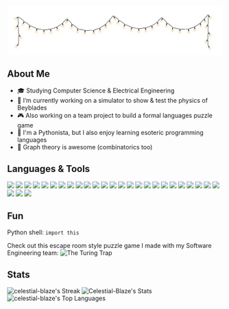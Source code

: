 ![](https://github.com/Celestial-Blaze/Celestial-Blaze/blob/main/Fairy_Lights_Transparent.png)
## About Me

<!--
**Celestial-Blaze/Celestial-Blaze** is a ✨ _special_ ✨ repository because its `README.md` (this file) appears on your GitHub profile.
-->

- 🎓 Studying Computer Science & Electrical Engineering
- 🌟 I’m currently working on a simulator to show & test the physics of Beyblades
- 🎮 Also working on a team project to build a formal languages puzzle game
- 🐍 I'm a Pythonista, but I also enjoy learning esoteric programming languages
- 💖 Graph theory is awesome (combinatorics too)

## Languages & Tools ##
<!--%23 is hex -->
<!-- I got these from [shields.io: ](https://shields.io/badges) -->
<!-- Find the icons from https://simpleicons.org/ -->
<!-- If the logo is not there, use the base 64 encodings found from https://icons8.com/icons -->

![](https://img.shields.io/badge/Python-blue?style=flat-square&logo=python&logoColor=white) <!-- Python -->
![](https://img.shields.io/badge/Java-orange?style=flat-square&logo=data%3Aimage%2Fpng%3Bbase64%2CiVBORw0KGgoAAAANSUhEUgAAAB4AAAAeCAYAAAA7MK6iAAAACXBIWXMAAAsTAAALEwEAmpwYAAACWElEQVR4nM3XW4iNURgG4M1kMGTMBcUkDVGSMg4XDmlMUszUqEkx5gJFUsoFEVdKITcol8SFQ3KKcqHkVHIK5RBhcqG4UTIkiker%2Bab%2BNtPYu72Ht9bFfv%2B91ru%2Bb33r%2Ff4%2FlysBMAbDS7FWQcAStOX6EhiJF2jtS9HJIZpGZV%2BJrsFnfML04KrRjp0YX2rBYTitC52YF%2FzG%2BJ2e1ZRadCBuh%2BhHzA5%2BbXB70K%2BkoglYFQI%2FMDfD38M3VOTKAawO4fN5%2FNXgp5VLeAhe4Sn6Z%2Fj5%2BImjZRFOwCS8w4pcBjiGZ7lyQpdFnkwVnuH2pcoutVAtGtCY7mpwAzAxcwSNeXNGoxljixFsxZsonJTKql7%2BX4FR6fxToaUzx1fUFyq8PpypG8kgXuMhbuF%2BZjzGNczKzB8UV297MVFXYiUOhU0ms1iOpWhJ0fTkVJgZG24vthEkc3iLbSHWEsJtwZ3BOdRl5lVFZu4W1UDCJnfguT8jpfJlZGRBzKmJmtiNoQWL5m2gPiKbmrpRjAnRjxfnWeiIktknnkSE73EzmkUHvgefnGtTScSywJxoeR1R3Z3hYDewHwuzNlowdN3DK%2FiCIymdRdpqU6GTNkfq7hRzTlFYZ3G4GHt8FOKpEx3AslQ8yf5i4e5RG8W2KK7VhXgdupyKLrNm5d%2BKJ8trwkFcx4cerlJ3UaUNnsJWTMlbZ0Oq%2BoKiz9tMdUQ4Lny4rqeXeAwOc0k2uqvg16Hw2rreUhWdagrW4URk6DhmFBjfb17dED69BXujF6fUXsKDGBfjWfM%2F%2BZzJ%2Fe%2F4BdKQrh9ckm5OAAAAAElFTkSuQmCC&logoColor=white) <!-- Java -->
![](https://img.shields.io/badge/Unity-gray?style=flat-square&logo=unity) <!-- Unity -->
![](https://img.shields.io/badge/C%23-purple?style=flat-square&logo=data%3Aimage%2Fpng%3Bbase64%2CiVBORw0KGgoAAAANSUhEUgAAADIAAAAyCAYAAAAeP4ixAAAACXBIWXMAAAsTAAALEwEAmpwYAAAD50lEQVR4nO2aSWhWVxTHn6LWJjEVbYviQBWMWq1DreIMghsXoiDWnRCH4KZ0pVk2dcCh2BoHxIUKLkS6qeDOAeoEgqjYpsQgCOJURFOrsZYa85Oj%2F4uXx0vefeb55ftSDzz4uN%2B5Z3hnvOe%2BKHoP%2FxMApgNHgb%2F02O%2FpUakAMBQ4BLSRDMeAkVGxAlAJbAGeSeCnwAZghJ4NWkM4hlsZFQsAPYHlwJ8S0izxM%2FBZAu4QYB%2FQKtwHwLdAr66RXgDMB656bnMBmBmlADAF%2BNXb1wgsjQoNwBj5uoObskqPjHQWAtc9OieACe9O8jeMBwL1wHMxbgZqgQ86QbM3UAPcF80XShaD8pX%2BNbM%2B8uVHYvaffP3THHkMUAL4VzxagDrgwzyI9zDfBW7EzD8%2BF%2BmTeY5SsnBwSxbr%2BbYEpwHnPIJ%2FAAtyl7x9%2FvOAyx7%2Fi8CcrER%2B8AraHaA69I0AoxU3J5WNWuQu94BTwPfApAypvVoyuNS%2BLVSJGi8OjGl54L4pEj4UzgKzA2mXK15MJoPVIZsahFwdyKQXsMuz4ENgP7BI1jEh%2BgFjgSXAYeCJ94b3hgY0sEL7fgtBdlqXBeD2l7sY%2FANsDGk7gI%2BlgKvw541WlL6vzHlLiCKvINASzpXMh6emEk8OaJfSLbH0zUu%2BLIqYO7n0OCT23zjgJ7lpi54rstjgGO4aL272F1QRBXab3OnLWOHc5blMEjxVcR2meGnz2pxlhVbEudTGmBJWLF2bvkO1yIK9ApgB7PZisNVTrC4kJnNVRJnIZafKdlyt3cYPmAzclSWOAMPb402CLHkqUhv3Z8VEqyyR2r3qZcxN4807VsS5zyJvzQLbYEcqgw54pkHeijQJpcpbsz7MYFopKfJEKBUdrXVGoagDWfJU5HGCIo9LUZGmBNdqKEXXOiGUxd7aj1qrLyVF1gnlgLf2udKvnTsmlkr6rfIK4kfeug0lXEGcmNLedH1BjLnXptg05LjWzTI7Nf%2Bt0HlkJrCnaFoUA2sUNbaxSv5VTJn6lKbROuFviqJpjLnSbRtcRx4oZrYDv6vGWHq%2BBKyPz6u6tI1POFjd9i2TceT6t2icCRn0ZVEk61HXb903%2Bwmgg32fxIbZZwP3lWU56rritiIV%2BY1l6hUzbox60OqMZsQu2M3dvlamsjhB8bE75IhrAKzMMnx423HQZC9rhcBpYFYg7XLJ4mbOqwoxoLOR51op1ahgfyY65obfAV90YkC3NUiJIh%2BZzi2lIXZVrkPsbnWt0O0uegp49XYypHsu5svQa11yGZrD9fSLorqe7lYfDHS7TzjioEPVL%2Fqgplm%2FS%2BejmvcQdQ5eAiLtHS%2F8tC9zAAAAAElFTkSuQmCC&logoColor=white) <!-- C# -->
![](https://img.shields.io/badge/MySQL-orange?style=flat-square&logo=mysql&logoColor=white) <!-- MySQL -->
![](https://img.shields.io/badge/MATLAB-blue?style=flat-square&logo=data%3Aimage%2Fpng%3Bbase64%2CiVBORw0KGgoAAAANSUhEUgAAADIAAAAyCAYAAAAeP4ixAAAACXBIWXMAAAsTAAALEwEAmpwYAAADOklEQVR4nO2aW4hNURjH12DcLzNjkkJuyYypeSC3KMVE8%2BLuAXlxKWqEB%2FKgURqRhKlBI8Y0xZSExguNNyNCSeSShDpuYUaJyOWnZb4zljNnn332Pmufs4%2FmV9NZa529vrX%2B7fWt9a3vjFJddNEB0Ae4BLwBNqpsBajhX2pVtgDkyGcx8J3ObFdhBxgN9JPyReLzA5isQu4P66U8k8TcA3qqMAJUAWOl3IQ7m1TYAEqABimPA34mIaQVKFBhAegGtABTpH6Y5KlSYQGoAG5LuQD47EHIRyAv0xr0xEcCn4A1Ut%2BKd3ZkWkQOcBloA%2FpK%2FYkPIa8zuoMBO2Uih6Q%2BF%2F%2BsyJRzVwK%2F5K9I2s%2BlIORaukVM145tTOCKtA93CEe8MDEdAvKAenkDJkvk%2B12kzomgRYwHHscZOAL00I4qDpsqX4DBQQaB%2Bi4Rj0p5Zjn2qAhCxCAJ7uKh%2FWGYPKdPdVvcDELIhgQDNsozpdin2Mbk9e4z36gvkzDCRDt8qXxfG4CQPX4n3x0oA84YW6g%2BE%2FKNMOSGMVCTtA8RB7VNRM%2FJi4AiYC%2Fw1sHgc2CaPNsLqJb2GdK2m%2BCY4zb5AcBa4HqSBr%2Ba2Q9985PPfImxgqLOScAkWc86UvXDhehSE3sHCJa2ToEk0GzJ%2BEojO%2FKN4CmPFXLLgtF9hq%2FcIT3UxQrpDxyNEyclS6OOeMXWSdLHByA3np%2FMk63NCzWGiCB3qeSWlyFG7zancEefJ9ukj775HSQzHHPbhpcC7xw6vzC22VwdXpM5XkVXRCIx%2BmQ%2Bb3TSPtQQzTVJuGIzIPTLnzSTK8BqSf135GOBxcD7ACYV0fdzYCgwQWcbgfvWc1%2FyFsy3ZJMHwAiHHIAOTp859LvrWYgY7g2MAVYBVy2JaI3mhV2S4PsdjolRKlWAdRZO8kUexisDXsb0t%2FNrF7AwhQP1tI%2FxCsVvozRbESLGj%2FgQoe%2F7hSnck6rFTqtNIX4uUgssrYZyOyr%2BGj3uQUS9CitAeZIiHgEDVVihfYt0S43qZEWJCjvAwwQitA%2FNUtkAcDZBgDdVZQu0Z15iaYlmHrMGYIsh4Km%2By0f%2F2yGroD0nvBmY7XpX6OI%2F5jcc0m1zV2nyHgAAAABJRU5ErkJggg%3D%3D&logoColor=white) <!-- MATLAB -->
![](https://img.shields.io/badge/UML-%23370a80?style=flat-square&logo=uml&logoColor=white) <!-- UML -->
![](https://img.shields.io/badge/JavaScript-%23d6a400?style=flat-square&logo=javascript&logoColor=white) <!-- JavaScript -->
![](https://img.shields.io/badge/Prolog-%230f548c?style=flat-square&logo=prolog&logoColor=white) <!-- Prolog -->
![](https://img.shields.io/badge/SML-%23a10224?style=flat-square&logo=sml&logoColor=white) <!-- SML -->
![](https://img.shields.io/badge/PyCharm-%2308a14d?style=flat-square&logo=pycharm) <!-- PyCharm -->
![](https://img.shields.io/badge/IntelliJ-blue?style=flat-square&logo=intellijidea) <!-- IntelliJ -->
![](https://img.shields.io/badge/Rider-%23e01b6a?style=flat-square&logo=rider) <!-- Rider -->
![](https://img.shields.io/badge/Eclipse%20IDE-%23281a66?style=flat-square&logo=eclipseide&logoColor=white) <!-- Eclipse IDE -->
![](https://img.shields.io/badge/HTML-orange?style=flat-square&logo=html5&logoColor=white) <!-- HTML -->
![](https://img.shields.io/badge/PHP-%23686b9c?style=flat-square&logo=php&logoColor=white) <!-- PHP -->
![](https://img.shields.io/badge/Notepad%2B%2B-%2345a827?style=flat-square&logo=notepadplusplus&logoColor=white) <!-- Notepad++ -->
![](https://img.shields.io/badge/NumPy-%234761c9?style=flat-square&logo=numpy&logoColor=white) <!-- NumPy -->
![](https://img.shields.io/badge/Notion-gray?style=flat-square&logo=notion&logoColor=white) <!-- Notion -->
![](https://img.shields.io/badge/LaTeX-%23008080?style=flat-square&logo=latex&logoColor=white) <!-- LaTeX -->
![](https://img.shields.io/badge/Replit-orange?style=flat-square&logo=replit&logoColor=white) <!-- Replit -->
![](https://img.shields.io/badge/Deepnote-blue?style=flat-square&logo=deepnote&logoColor=white) <!-- Deepnote -->
![](https://img.shields.io/badge/Clojure-%2307912c?style=flat-square&logo=clojure&logoColor=white) <!-- Clojure -->
![](https://img.shields.io/badge/PythonAnywhere-%23102857?style=flat-square&logo=pythonanywhere&logoColor=white) <!-- PythonAnywhere -->
![](https://img.shields.io/badge/Miro-yellow?style=flat-square&logo=miro&logoColor=white) <!-- Miro -->
![](https://img.shields.io/badge/Overleaf-%23286634?style=flat-square&logo=overleaf&logoColor=white) <!-- Overleaf -->
![](https://img.shields.io/badge/draw.io-orange?style=flat-square&logo=diagramsdotnet&logoColor=white) <!-- Draw.io -->
![](https://img.shields.io/badge/Krita-%23e605c8?style=flat-square&logo=krita&logoColor=white) <!-- Krita -->
<!-- Future Goals (more stuff I wanna put here): MongoDB, Arnold C, PyTest, Blender, Unreal Engine, Flask/Django, C++, Jira, Wolfram Mathematica, Rust, Keras, Google Earth Engine -->

## Fun ##

Python shell: `import this`

Check out this escape room style puzzle game I made with my Software Engineering team: ![The Turing Trap](https://rollread.itch.io/the-turing-trap)

## Stats ##

![celestial-blaze's Streak](https://github-readme-streak-stats.herokuapp.com/?user=celestial-blaze&theme=material-palenight&hide_border=true)
![Celestial-Blaze's Stats](https://github-readme-stats.vercel.app/api?username=Celestial-Blaze&theme=material-palenight&show_icons=true&hide_border=true&count_private=true)
![celestial-blaze's Top Languages](https://github-readme-stats.vercel.app/api/top-langs/?username=celestial-blaze&theme=material-palenight&show_icons=true&hide_border=true&layout=compact)
